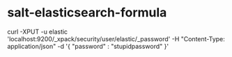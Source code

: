 # salt-elasticsearch-formula

curl -XPUT -u elastic 'localhost:9200/_xpack/security/user/elastic/_password' -H "Content-Type: application/json" -d '{
  "password" : "stupidpassword"
}'
